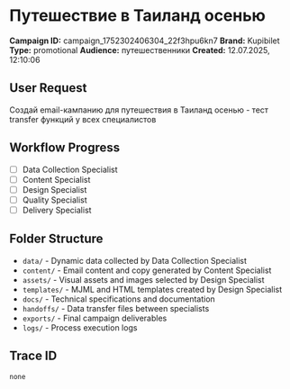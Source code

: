 # Путешествие в Таиланд осенью

**Campaign ID:** campaign_1752302406304_22f3hpu6kn7
**Brand:** Kupibilet
**Type:** promotional
**Audience:** путешественники
**Created:** 12.07.2025, 12:10:06

## User Request
Создай email-кампанию для путешествия в Таиланд осенью - тест transfer функций у всех специалистов

## Workflow Progress
- [ ] Data Collection Specialist
- [ ] Content Specialist  
- [ ] Design Specialist
- [ ] Quality Specialist
- [ ] Delivery Specialist

## Folder Structure

- `data/` - Dynamic data collected by Data Collection Specialist
- `content/` - Email content and copy generated by Content Specialist
- `assets/` - Visual assets and images selected by Design Specialist
- `templates/` - MJML and HTML templates created by Design Specialist
- `docs/` - Technical specifications and documentation
- `handoffs/` - Data transfer files between specialists
- `exports/` - Final campaign deliverables
- `logs/` - Process execution logs

## Trace ID
`none`
